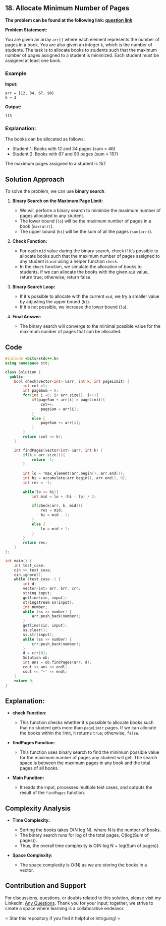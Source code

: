 ## 18. Allocate Minimum Number of Pages

**The problem can be found at the following link: [question link](https://www.geeksforgeeks.org/problems/allocate-minimum-number-of-pages0937/1)**

**Problem Statement:**

You are given an array `arr[]` where each element represents the number of pages in a book. You are also given an integer `k`, which is the number of students. The task is to allocate books to students such that the maximum number of pages assigned to a student is minimized. Each student must be assigned at least one book.

### Example

**Input:**
```
arr = [12, 34, 67, 90]
k = 2
```

**Output:**
```
113
```

### Explanation:
The books can be allocated as follows:
- Student 1: Books with 12 and 34 pages (sum = 46)
- Student 2: Books with 67 and 90 pages (sum = 157)

The maximum pages assigned to a student is 157.

## Solution Approach

To solve the problem, we can use **binary search**:

1. **Binary Search on the Maximum Page Limit:**
   - We will perform a binary search to minimize the maximum number of pages allocated to any student.
   - The lower bound (`lo`) will be the maximum number of pages in a book (`max(arr)`).
   - The upper bound (`hi`) will be the sum of all the pages (`sum(arr)`).

2. **Check Function:**
   - For each `mid` value during the binary search, check if it’s possible to allocate books such that the maximum number of pages assigned to any student is `mid` using a helper function `check`.
   - In the `check` function, we simulate the allocation of books to students. If we can allocate the books with the given `mid` value, return true; otherwise, return false.

3. **Binary Search Loop:**
   - If it's possible to allocate with the current `mid`, we try a smaller value by adjusting the upper bound (`hi`).
   - If it's not possible, we increase the lower bound (`lo`).

4. **Final Answer:**
   - The binary search will converge to the minimal possible value for the maximum number of pages that can be allocated.

## Code

```cpp
#include <bits/stdc++.h>
using namespace std;

class Solution {
  public:
    bool check(vector<int> &arr, int k, int pageLimit) {
        int cnt =1;
        int pageSum = 0;
        for(int i =0; i< arr.size(); i++){
            if(pageSum + arr[i] > pageLimit){
                cnt++;
                pageSum = arr[i];
            }
            else {
                pageSum += arr[i];
            }
        }
        return (cnt <= k);
    }

    int findPages(vector<int> &arr, int k) {
        if(k > arr.size()){
            return -1;
        }
        
        int lo = *max_element(arr.begin(), arr.end());
        int hi = accumulate(arr.begin(), arr.end(), 0);
        int res = -1;
        
        while(lo <= hi){
            int mid = lo + (hi - lo) / 2;
            
            if(check(arr, k, mid)){
                res = mid;
                hi = mid - 1;
            }
            else {
                lo = mid + 1;
            }
        }
        return res;
    }
};

int main() {
    int test_case;
    cin >> test_case;
    cin.ignore();
    while (test_case--) {
        int d;
        vector<int> arr, brr, crr;
        string input;
        getline(cin, input);
        stringstream ss(input);
        int number;
        while (ss >> number) {
            arr.push_back(number);
        }
        getline(cin, input);
        ss.clear();
        ss.str(input);
        while (ss >> number) {
            crr.push_back(number);
        }
        d = crr[0];
        Solution ob;
        int ans = ob.findPages(arr, d);
        cout << ans << endl;
        cout << "~" << endl;
    }
    return 0;
}
```

## Explanation:

- **check Function:** 
  - This function checks whether it's possible to allocate books such that no student gets more than `pageLimit` pages. If we can allocate the books within the limit, it returns `true`; otherwise, `false`.

- **findPages Function:**
  - This function uses binary search to find the minimum possible value for the maximum number of pages any student will get. The search space is between the maximum pages in any book and the total pages of all books.

- **Main Function:**
  - It reads the input, processes multiple test cases, and outputs the result of the `findPages` function.

## Complexity Analysis

- **Time Complexity:** 
  - Sorting the books takes O(N log N), where N is the number of books.
  - The binary search runs for log of the total pages, O(log(Sum of pages)).
  - Thus, the overall time complexity is O(N log N + log(Sum of pages)).

- **Space Complexity:** 
  - The space complexity is O(N) as we are storing the books in a vector.

## Contribution and Support

For discussions, questions, or doubts related to this solution, please visit my LinkedIn: [Any Questions](https://www.linkedin.com/in/aniket-yadav-2162ab239/). Thank you for your input; together, we strive to create a space where learning is a collaborative endeavor.

⭐ Star this repository if you find it helpful or intriguing! ⭐
